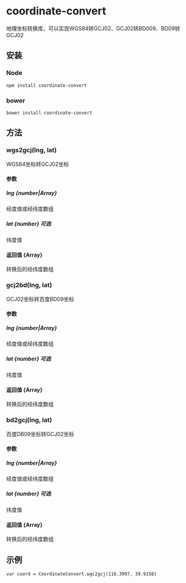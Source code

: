 # coordinate-convert
地理坐标转换库，可以实现WGS84转GCJ02、GCJ02转BD009、BD09转GCJ02

## 安装
### Node
```
npm install coordinate-convert
```
### bower
```
bower install coordinate-convert
```

## 方法
### wgs2gcj(lng, lat)
WGS84坐标转GCJ02坐标
#### 参数
##### lng {number|Array}
经度值或经纬度数组
##### lat {number} 可选
纬度值
#### 返回值 {Array<number>}
转换后的经纬度数组

### gcj2bd(lng, lat)
GCJ02坐标转百度BD09坐标
#### 参数
##### lng {number|Array}
经度值或经纬度数组
##### lat {number} 可选
纬度值
#### 返回值 {Array<number>}
转换后的经纬度数组

### bd2gcj(lng, lat)
百度DB09坐标转GCJ02坐标
#### 参数
##### lng {number|Array}
经度值或经纬度数组
##### lat {number} 可选
纬度值
#### 返回值 {Array<number>}
转换后的经纬度数组


## 示例
```
var coord = CoordinateConvert.wgc2gcj(116.3997, 39.9158)
```